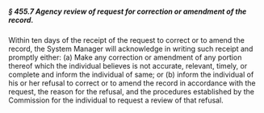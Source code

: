 ##### § 455.7 Agency review of request for correction or amendment of the record. #####

Within ten days of the receipt of the request to correct or to amend the record, the System Manager will acknowledge in writing such receipt and promptly either: (a) Make any correction or amendment of any portion thereof which the individual believes is not accurate, relevant, timely, or complete and inform the individual of same; or (b) inform the individual of his or her refusal to correct or to amend the record in accordance with the request, the reason for the refusal, and the procedures established by the Commission for the individual to request a review of that refusal.